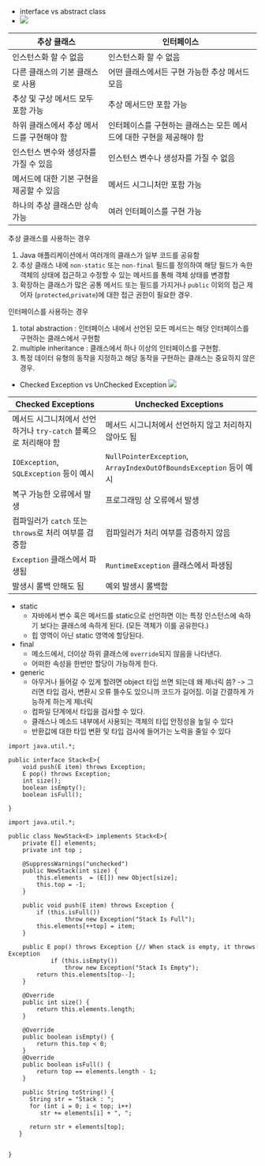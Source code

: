 - interface vs abstract class 
- ![](https://media.geeksforgeeks.org/wp-content/uploads/Abstract-Class-vs-Interface.png)

| 추상 클래스 | 인터페이스 |
| --- | --- |
| 인스턴스화 할 수 없음 | 인스턴스화 할 수 없음 |
| 다른 클래스의 기본 클래스로 사용 | 어떤 클래스에서든 구현 가능한 추상 메서드 모음 |
| 추상 및 구상 메서드 모두 포함 가능 | 추상 메서드만 포함 가능 |
| 하위 클래스에서 추상 메서드를 구현해야 함 | 인터페이스를 구현하는 클래스는 모든 메서드에 대한 구현을 제공해야 함 |
| 인스턴스 변수와 생성자를 가질 수 있음 | 인스턴스 변수나 생성자를 가질 수 없음 |
| 메서드에 대한 기본 구현을 제공할 수 있음 | 메서드 시그니처만 포함 가능 |
| 하나의 추상 클래스만 상속 가능 | 여러 인터페이스를 구현 가능 |


추상 클래스를 사용하는 경우
1.  Java 애플리케이션에서 여러개의 클래스가 일부 코드를 공유함
2.  추상 클래스 내에 `non-static` 또는 `non-final` 필드를 정의하여 해당 필드가 속한 객체의 상태에 접근하고 수정할 수 있는 메서드를 통해 객체 상태를 변경함
3.  확장하는 클래스가 많은 공통 메서드 또는 필드를 가지거나 `public` 이외의 접근 제어자 (`protected`,`private`)에 대한 접근 권한이 필요한 경우.

인터페이스를 사용하는 경우
1.  total abstraction : 인터페이스 내에서 선언된 모든 메서드는 해당 인터페이스를 구현하는 클래스에서 구현함
2.  multiple inheritance : 클래스에서 하나 이상의 인터페이스를 구현함.
3.  특정 데이터 유형의 동작을 지정하고 해당 동작을 구현하는 클래스는 중요하지 않은 경우.

-   Checked Exception vs UnChecked Exception
  ![](https://user-images.githubusercontent.com/45676906/105691109-2cda9400-5f40-11eb-9003-a14873c2eaf2.png)

| Checked Exceptions                                              | Unchecked Exceptions                                               |
| --------------------------------------------------------------- | ------------------------------------------------------------------ |
| 메서드 시그니처에서 선언하거나 `try-catch` 블록으로 처리해야 함 | 메서드 시그니처에서 선언하지 않고 처리하지 않아도 됨               |
| `IOException`, `SQLException` 등이 예시                         | `NullPointerException`, `ArrayIndexOutOfBoundsException` 등이 예시 |
| 복구 가능한 오류에서 발생                                       | 프로그래밍 상 오류에서 발생                                        |
| 컴파일러가 `catch` 또는 `throws`로 처리 여부를 검증함           | 컴파일러가 처리 여부를 검증하지 않음                               |
| `Exception` 클래스에서 파생됨                                   | `RuntimeException` 클래스에서 파생됨                               |
| 발생시 롤백 안해도 됨                                                                | 예외 발생시 롤백함                                                                    |


-   static
	- 자바에서 변수 혹은 메서드를 static으로 선언하면 이는 특정 인스턴스에 속하기 보다는 클래스에 속하게 된다. (모든 객체가 이를 공유한다.)
	- 힙 영역이 아닌 static 영역에 할당된다.
-   final
	- 메소드에서, 더이상 하위 클래스에 `override`되지 않음을 나타낸다.
	- 어떠한 속성을 한번만 할당이 가능하게 한다.
-   generic
	- 아무거나 들어갈 수 있게 할려면 object 타입 쓰면 되는데 왜 제너릭 씀? -> 그러면 타입 검사, 변환시 오류 뜰수도 있으니까 코드가 길어짐. 이걸 간결하게 가능하게 하는게 제너릭
	- 컴파일 단계에서 타입을 검사할 수 있다.
	- 클래스나 메소드 내부에서 사용되는 객체의 타입 안정성을 높일 수 있다
	- 반환값에 대한 타입 변환 및 타입 검사에 들어가는 노력을 줄일 수 있다

```
import java.util.*;  
  
public interface Stack<E>{  
    void push(E item) throws Exception;  
    E pop() throws Exception;  
    int size();  
    boolean isEmpty();  
    boolean isFull();  
      
}
```

```
import java.util.*;  
  
public class NewStack<E> implements Stack<E>{  
    private E[] elements;  
    private int top ;  
  
    @SuppressWarnings("unchecked")  
    public NewStack(int size) {  
        this.elements  = (E[]) new Object[size];  
        this.top = -1;  
    }  
  
    public void push(E item) throws Exception {  
        if (this.isFull())  
                throw new Exception("Stack Is Full");  
        this.elements[++top] = item;  
    }  
  
    public E pop() throws Exception {// When stack is empty, it throws Exception  
            if (this.isEmpty())  
                throw new Exception("Stack Is Empty");  
        return this.elements[top--];  
    }  
  
    @Override  
    public int size() {  
        return this.elements.length;  
    }  
    
    @Override  
    public boolean isEmpty() {  
        return this.top < 0;  
    }  
    @Override  
    public boolean isFull() {  
        return top == elements.length - 1;  
    }  
  
    public String toString() {  
      String str = "Stack : ";  
      for (int i = 0; i < top; i++)  
         str += elements[i] + ", ";  
  
      return str + elements[top];  
   }  
  
  
}
```
